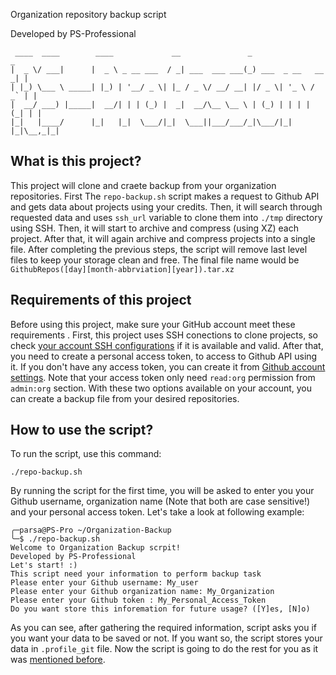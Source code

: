 Organization repository backup script

Developed by PS-Professional

     ____  ____        ____             __               _                   _
    |  _ \/ ___|      |  _ \ _ __ ___  / _| ___  ___ ___(_) ___  _ __   __ _| |
    | |_) \___ \ _____| |_) | '__/ _ \| |_ / _ \/ __/ __| |/ _ \| '_ \ / _` | |
    |  __/ ___) |_____|  __/| | | (_) |  _|  __/\__ \__ \ | (_) | | | | (_| | |
    |_|   |____/      |_|   |_|  \___/|_|  \___||___/___/_|\___/|_| |_|\__,_|_|

## What is this project?

This project will clone and craete backup from your organization repositories. First The `repo-backup.sh` script makes a request to Github API and gets data about projects using your credits. Then, it will search through requested data and uses `ssh_url` variable to clone them into `./tmp` directory using SSH. Then, it will start to archive and compress (using XZ) each project. After that, it will again archive and compress projects into a single file. After completing the previous steps, the script will remove last level files to keep your storage clean and free. The final file name would be `GithubRepos([day][month-abbrviation][year]).tar.xz`

## Requirements of this project

Before using this project, make sure your GitHub account meet these requirements . First, this project uses SSH conections to clone projects, so check [your account SSH configurations](https://github.com/settings/keys) if it is available and valid. After that, you need to create a personal access token, to access to Github API using it. If you don't have any access token, you can create it from [Github account settings](https://github.com/settings/tokens). Note that your access token only need `read:org` permission from `admin:org` section. With these two options available on your account, you can create a backup file from your desired repositories.

##  How to use the script?

To run the script, use this command:
```
./repo-backup.sh
```
By running the script for the first time, you will be asked to enter you your Github username, organization name (Note that both are case sensitive!) and your personal access token. Let's take a look at following example:
~~~
╭─parsa@PS-Pro ~/Organization-Backup
╰─$ ./repo-backup.sh
Welcome to Organization Backup scrpit!
Developed by PS-Professional
Let's start! :)
This script need your information to perform backup task
Please enter your Github username: My_user
Please enter your Github organization name: My_Organization
Please enter your Github token : My_Personal_Access_Token
Do you want store this inforemation for future usage? ([Y]es, [N]o)
~~~
As you can see, after gathering the required information, script asks you if you want your data to be saved or not. If you want so, the script stores your data in `.profile_git` file. Now the script is going to do the rest for you as it was [mentioned before](https://github.com/PS-Professional/Organization-Backup#what-is-this-project).